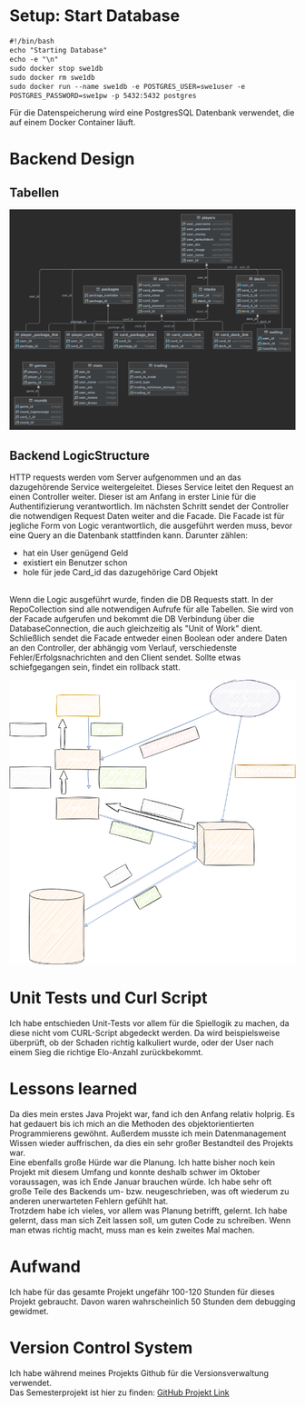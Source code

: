 # Setup: Start Database

```shell
#!/bin/bash
echo "Starting Database"
echo -e "\n"
sudo docker stop swe1db
sudo docker rm swe1db
sudo docker run --name swe1db -e POSTGRES_USER=swe1user -e POSTGRES_PASSWORD=swe1pw -p 5432:5432 postgres
```
Für die Datenspeicherung wird eine PostgresSQL Datenbank verwendet, die auf einem Docker Container läuft.

# Backend Design

## Tabellen

![Datenbank Schema](assets/DatabaseImage.png "Tabellen.")

## Backend LogicStructure

HTTP requests werden vom Server aufgenommen und an das dazugehörende Service weitergeleitet. 
Dieses Service leitet den Request an einen Controller weiter. Dieser ist am Anfang in erster Linie für die Authentifizierung verantwortlich.
Im nächsten Schritt sendet der Controller die notwendigen Request Daten weiter and die Facade. Die Facade ist für jegliche Form von Logic verantwortlich,
die ausgeführt werden muss, bevor eine Query an die Datenbank stattfinden kann. Darunter zählen:

- hat ein User genügend Geld
- existiert ein Benutzer schon
- hole für jede Card_id das dazugehörige Card Objekt

<br>
Wenn die Logic ausgeführt wurde, finden die DB Requests statt. In der RepoCollection sind alle notwendigen Aufrufe
für alle Tabellen. Sie wird von der Facade aufgerufen und bekommt die DB Verbindung über die DatabaseConnection, die auch 
gleichzeitig als "Unit of Work" dient.
<br>
Schließlich sendet die Facade entweder einen Boolean oder andere Daten an den Controller, der abhängig vom Verlauf, verschiedenste Fehler/Erfolgsnachrichten and den Client sendet.
Sollte etwas schiefgegangen sein, findet ein rollback statt. 

![Datenbank Schema](assets/Logic.drawio.png "Tabellen.")

# Unit Tests und Curl Script

Ich habe entschieden Unit-Tests vor allem für die Spiellogik zu machen, da diese nicht vom CURL-Script abgedeckt werden.
Da wird beispielsweise überprüft, ob der Schaden richtig kalkuliert wurde, oder der User nach einem Sieg die richtige Elo-Anzahl zurückbekommt.
# Lessons learned

Da dies mein erstes Java Projekt war, fand ich den Anfang relativ holprig. Es hat gedauert bis ich mich an die Methoden des objektorientierten Programmierens gewöhnt.
Außerdem musste ich mein Datenmanagement Wissen wieder auffrischen, da dies ein sehr großer Bestandteil des Projekts war.
<br>
Eine ebenfalls große Hürde war die Planung. Ich hatte bisher noch kein Projekt mit diesem Umfang und konnte deshalb schwer im Oktober voraussagen, was ich Ende Januar 
brauchen würde. Ich habe sehr oft große Teile des Backends um- bzw. neugeschrieben, was oft wiederum zu anderen unerwarteten Fehlern gefühlt hat.
<br>
Trotzdem habe ich vieles, vor allem was Planung betrifft, gelernt. Ich habe gelernt, dass man sich Zeit lassen soll, um guten Code zu schreiben. Wenn man etwas richtig macht,
muss man es kein zweites Mal machen.

# Aufwand

Ich habe für das gesamte Projekt ungefähr 100-120 Stunden für dieses Projekt gebraucht. Davon waren wahrscheinlich 50 Stunden dem debugging gewidmet.

# Version Control System
Ich habe während meines Projekts Github für die Versionsverwaltung verwendet.
<br>
Das Semesterprojekt ist hier zu finden: 
[GitHub Projekt Link](https://github.com/israeltshilumbaFHTW/MTCG)
